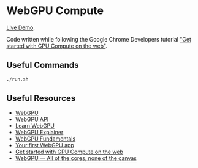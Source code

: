 # WebGPU Compute

[Live Demo](https://pmuens.github.io/webgpu-compute).

Code written while following the Google Chrome Developers tutorial ["Get started with GPU Compute on the web"](https://developer.chrome.com/articles/gpu-compute).

## Useful Commands

```sh
./run.sh
```

## Useful Resources

- [WebGPU](https://www.w3.org/TR/webgpu)
- [WebGPU API](https://developer.mozilla.org/en-US/docs/Web/API/WebGPU_API)
- [Learn WebGPU](https://eliemichel.github.io/LearnWebGPU)
- [WebGPU Explainer](https://gpuweb.github.io/gpuweb/explainer)
- [WebGPU Fundamentals](https://webgpufundamentals.org)
- [Your first WebGPU app](https://codelabs.developers.google.com/your-first-webgpu-app)
- [Get started with GPU Compute on the web](https://developer.chrome.com/articles/gpu-compute/)
- [WebGPU — All of the cores, none of the canvas](https://surma.dev/things/webgpu)
